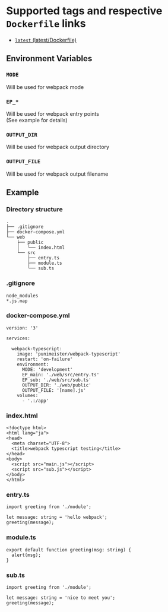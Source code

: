# Supported tags and respective `Dockerfile` links

- [`latest` (latest/Dockerfile)](https://github.com/punimeister/docker-webpack-typescript/blob/master/latest/Dockerfile)

## Environment Variables

### `MODE`

Will be used for webpack mode

### `EP_*`

Will be used for webpack entry points  
(See example for details)

### `OUTPUT_DIR`

Will be used for webpack output directory

### `OUTPUT_FILE`

Will be used for webpack output filename

## Example

### Directory structure

```
.
├── .gitignore
├── docker-compose.yml
└── web
    ├── public
    │   └── index.html
    └── src
        ├── entry.ts
        ├── module.ts
        └── sub.ts
```

### .gitignore

```
node_modules
*.js.map
```

### docker-compose.yml

```
version: '3'

services:

  webpack-typescript:
    image: 'punimeister/webpack-typescript'
    restart: 'on-failure'
    environment:
      MODE: 'development'
      EP_main: './web/src/entry.ts'
      EP_sub: './web/src/sub.ts'
      OUTPUT_DIR: './web/public'
      OUTPUT_FILE: '[name].js'
    volumes:
      - '.:/app'
```

### index.html

```
<!doctype html>
<html lang="ja">
<head>
  <meta charset="UTF-8">
  <title>webpack typescript testing</title>
</head>
<body>
  <script src="main.js"></script>
  <script src="sub.js"></script>
</body>
</html>
```

### entry.ts

```
import greeting from './module';

let message: string = 'hello webpack';
greeting(message);
```

### module.ts

```
export default function greeting(msg: string) {
  alert(msg);
}
```

### sub.ts

```
import greeting from './module';

let message: string = 'nice to meet you';
greeting(message);
```
